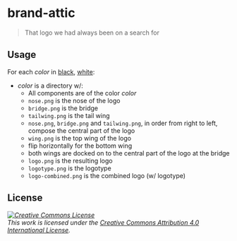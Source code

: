# brand-attic

> That logo we had always been on a search for

## Usage

For each _color_ in [black](black), [white](white):

- _color_ is a directory w/:
  - All components are of the color _color_
  - `nose.png` is the nose of the logo
  - `bridge.png` is the bridge
  - `tailwing.png` is the tail wing
  - `nose.png`, `bridge.png` and `tailwing.png`, in order from right to left, compose the central part of the logo
  - `wing.png` is the top wing of the logo
  - flip horizontally for the bottom wing
  - both wings are docked on to the central part of the logo at the bridge
  - `logo.png` is the resulting logo
  - `logotype.png` is the logotype
  - `logo-combined.png` is the combined logo (w/ logotype)

## License

*<a rel="license" href="http://creativecommons.org/licenses/by/4.0/"><img alt="Creative Commons License" style="border-width: 0;" src="https://i.creativecommons.org/l/by/4.0/88x31.png"/></a><br/>This work is licensed under the <a rel="license" href="http://creativecommons.org/licenses/by/4.0/">Creative Commons Attribution 4.0 International License</a>.*
